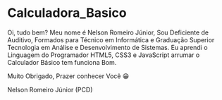 # Calculadora_Basico
Oi, tudo bem?
Meu nome é Nelson Romeiro Júnior, Sou Deficiente de Auditivo, Formados para Técnico em Informática e Graduação Superior Tecnologia em Análise e Desenvolvimento de Sistemas.
Eu aprendi o Linguagem do Programador HTML5, CSS3 e JavaScript arrumar o Calculador Básico tem funciona Bom.

Muito Obrigado, Prazer conhecer Você 😁

Nelson Romeiro Júnior (PCD)